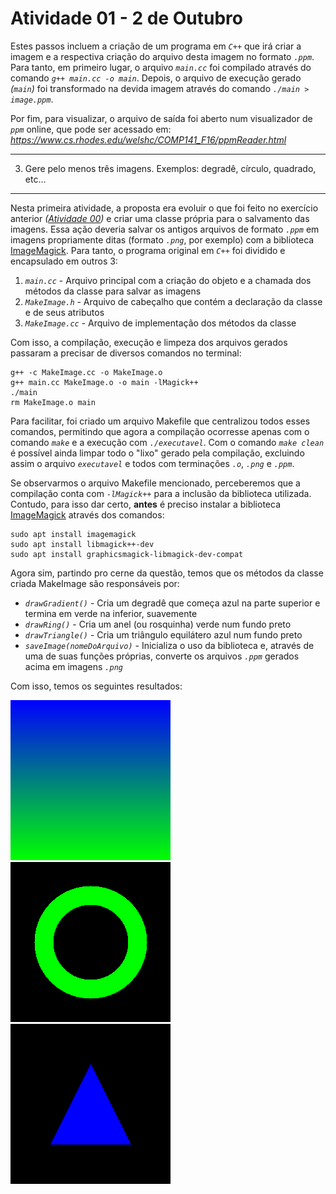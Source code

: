 # Atividade 01 - 2 de Outubro

Estes passos incluem a criação de um programa em _`C++`_ que irá criar a imagem e a respectiva criação do arquivo desta imagem no formato _`.ppm`_. Para tanto, em primeiro lugar, o arquivo _`main.cc`_ foi compilado através do comando _`g++ main.cc -o main`_. Depois, o arquivo de execução gerado _(`main`)_ foi transformado na devida imagem através do comando _`./main > image.ppm`_.

Por fim, para visualizar, o arquivo de saída foi aberto num visualizador de _`ppm`_ online, que pode ser acessado em: _https://www.cs.rhodes.edu/welshc/COMP141_F16/ppmReader.html_

-----------

3) Gere pelo menos três imagens. Exemplos: degradê, círculo, quadrado, etc...

----------

Nesta primeira atividade, a proposta era evoluir o que foi feito no exercício anterior _([Atividade 00](https://github.com/Arth-Felipe/ComputacaoGrafica/tree/main/Atividade%2000%20-%2002.10))_ e criar uma classe própria para o salvamento das imagens. Essa ação deveria salvar os antigos arquivos de formato _`.ppm`_ em imagens propriamente ditas (formato _`.png`_, por exemplo) com a biblioteca [ImageMagick](https://imagemagick.org/index.php). Para tanto, o programa original em _`C++`_ foi dividido e encapsulado em outros 3:

1. _`main.cc`_ - Arquivo principal com a criação do objeto e a chamada dos métodos da classe para salvar as imagens
2. _`MakeImage.h`_ - Arquivo de cabeçalho que contém a declaração da classe e de seus atributos
3. _`MakeImage.cc`_ - Arquivo de implementação dos métodos da classe

Com isso, a compilação, execução e limpeza dos arquivos gerados passaram a precisar de diversos comandos no terminal:

```
g++ -c MakeImage.cc -o MakeImage.o
g++ main.cc MakeImage.o -o main -lMagick++
./main
rm MakeImage.o main
```

Para facilitar, foi criado um arquivo Makefile que centralizou todos esses comandos, permitindo que agora a compilação ocorresse apenas com o comando _`make`_ e a execução com _`./executavel`_. Com o comando _`make clean`_ é possível ainda limpar todo o "lixo" gerado pela compilação, excluindo assim o arquivo _`executavel`_ e todos com terminações _`.o`_, _`.png`_ e _`.ppm`_.

Se observarmos o arquivo Makefile mencionado, perceberemos que a compilação conta com _`-lMagick++`_ para a inclusão da biblioteca utilizada. Contudo, para isso dar certo, **antes** é preciso instalar a biblioteca [ImageMagick](https://imagemagick.org/index.php) através dos comandos:

```
sudo apt install imagemagick
sudo apt install libmagick++-dev
sudo apt install graphicsmagick-libmagick-dev-compat
```

Agora sim, partindo pro cerne da questão, temos que os métodos da classe criada MakeImage são responsáveis por:

- _`drawGradient()`_ - Cria um degradê que começa azul na parte superior e termina em verde na inferior, suavemente
- _`drawRing()`_ - Cria um anel (ou rosquinha) verde num fundo preto
- _`drawTriangle()`_ - Cria um triângulo equilátero azul num fundo preto
- _`saveImage(nomeDoArquivo)`_ - Inicializa o uso da biblioteca e, através de uma de suas funções próprias, converte os arquivos _`.ppm`_ gerados acima em imagens _`.png`_

Com isso, temos os seguintes resultados:

![Imagem Gradiente](/Atividade%2001%20-%2002.10/result-gradiente.png)
![Imagem Anel](/Atividade%2001%20-%2002.10/result-anel.png)
![Imagem Triângulo](/Atividade%2001%20-%2002.10/result-triangulo.png)